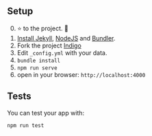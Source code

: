 ## Setup

0. :star: to the project. :metal:
1. [Install Jekyll](http://jekyllrb.com), [NodeJS](https://nodejs.org/) and [Bundler](http://bundler.io/).
2. Fork the project [Indigo](https://github.com/sergiokopplin/indigo/fork)
3. Edit `_config.yml` with your data.
4. `bundle install`
5. `npm run serve`
6. open in your browser: `http://localhost:4000`

## Tests

You can test your app with:

```bash
npm run test
```

